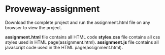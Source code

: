 # Proveway-assignment
Download the complete project and run the assignment.html file on any browser to view the project.

**assignment.html** file contains all HTML code 
**styles.css** file contains all css styles used in HTML page(assignment.html).
**assignment.js** file contains all javascript code used in the HTML page(assignment.html).

